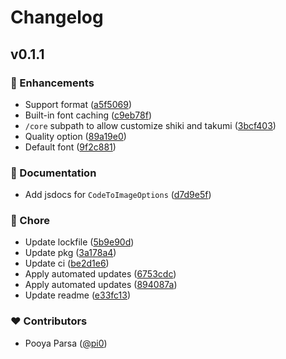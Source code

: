 # Changelog

## v0.1.1

### 🚀 Enhancements

- Support format ([a5f5069](https://github.com/pi0/shiki-image/commit/a5f5069))
- Built-in font caching ([c9eb78f](https://github.com/pi0/shiki-image/commit/c9eb78f))
- `/core` subpath to allow customize shiki and takumi ([3bcf403](https://github.com/pi0/shiki-image/commit/3bcf403))
- Quality option ([89a19e0](https://github.com/pi0/shiki-image/commit/89a19e0))
- Default font ([9f2c881](https://github.com/pi0/shiki-image/commit/9f2c881))

### 📖 Documentation

- Add jsdocs for `CodeToImageOptions` ([d7d9e5f](https://github.com/pi0/shiki-image/commit/d7d9e5f))

### 🏡 Chore

- Update lockfile ([5b9e90d](https://github.com/pi0/shiki-image/commit/5b9e90d))
- Update pkg ([3a178a4](https://github.com/pi0/shiki-image/commit/3a178a4))
- Update ci ([be2d1e6](https://github.com/pi0/shiki-image/commit/be2d1e6))
- Apply automated updates ([6753cdc](https://github.com/pi0/shiki-image/commit/6753cdc))
- Apply automated updates ([894087a](https://github.com/pi0/shiki-image/commit/894087a))
- Update readme ([e33fc13](https://github.com/pi0/shiki-image/commit/e33fc13))

### ❤️ Contributors

- Pooya Parsa ([@pi0](https://github.com/pi0))

